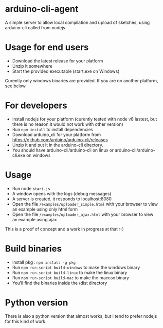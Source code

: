 # arduino-cli-agent
A simple server to allow local compilation and upload of sketches, using arduino-cli called from nodejs

# Usage for end users
- Download the latest release for your platform
- Unzip it somewhere
- Start the provided executable (start.exe on Windows)

Curently only windows binaries are provided. If you are on another platform, see below

# For developers
- Install nodejs for your platform (curently tested with node v8 lastest, but there is no reason it would not work with other version)
- Run `npm install` to install dependencies
- Download arduino_cli for your platform from https://github.com/arduino/arduino-cli/releases
- Unzip it and put it in the arduino-cli directory.
- You should have arduino-cli/arduino-cli on linux or arduino-cli/arduino-cli.exe on windows


# Usage
- Run node `start.js`
- A window opens with the logs (debug messages)
- A server is created, it responds to localhost:8080
- Open the file `/examples/uploader_simple.html` with your browser to view an example using only html form
- Open the file `/examples/uploader_ajax.html` with your browser to view an example using ajax

This is a proof of concept and a work in progress at that :-)

# Build binaries
- Install pkg : `npm install -g pkg`
- Run `npm run-script build-windows` to make the windows binary
- Run `npm run-script build-linux` to make the linux binary
- Run `npm run-script build-mac` to make the macosx binary
- You'll find the binaries inside the /dist directory


# Python version
There is also a python version that almost works, but I tend to prefer nodejs for this kind of work.
